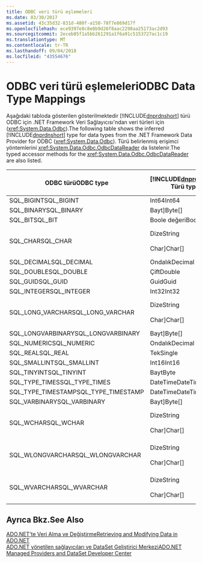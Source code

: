 ```yaml
---
title: ODBC veri türü eşlemeleri
ms.date: 03/30/2017
ms.assetid: 43c35d32-831d-480f-a150-78f7e869d17f
ms.openlocfilehash: ece9397e8c8e8b9d26f8aac2298aa25173ac2d93
ms.sourcegitcommit: 2eceb05f1a5bb261291a1f6a91c5153727ac1c19
ms.translationtype: MT
ms.contentlocale: tr-TR
ms.lasthandoff: 09/04/2018
ms.locfileid: "43554676"
---
```

# <a name="odbc-data-type-mappings"></a><span data-ttu-id="82857-102">ODBC veri türü eşlemeleri</span><span class="sxs-lookup"><span data-stu-id="82857-102">ODBC Data Type Mappings</span></span>
<span data-ttu-id="82857-103">Aşağıdaki tabloda gösterilen gösterilmektedir [!INCLUDE[dnprdnshort](../../../../includes/dnprdnshort-md.md)] türü ODBC için .NET Framework Veri Sağlayıcısı'ndan veri türleri için (<xref:System.Data.Odbc>).</span><span class="sxs-lookup"><span data-stu-id="82857-103">The following table shows the inferred [!INCLUDE[dnprdnshort](../../../../includes/dnprdnshort-md.md)] type for data types from the .NET Framework Data Provider for ODBC (<xref:System.Data.Odbc>).</span></span> <span data-ttu-id="82857-104">Türü belirlenmiş erişimci yöntemlerini <xref:System.Data.Odbc.OdbcDataReader> da listelenir.</span><span class="sxs-lookup"><span data-stu-id="82857-104">The typed accessor methods for the <xref:System.Data.Odbc.OdbcDataReader> are also listed.</span></span>  
  
|<span data-ttu-id="82857-105">ODBC türü</span><span class="sxs-lookup"><span data-stu-id="82857-105">ODBC type</span></span>|[!INCLUDE[dnprdnshort](../../../../includes/dnprdnshort-md.md)]<span data-ttu-id="82857-106"> Türü</span><span class="sxs-lookup"><span data-stu-id="82857-106"> type</span></span>|[!INCLUDE[dnprdnshort](../../../../includes/dnprdnshort-md.md)]<span data-ttu-id="82857-107"> türü belirlenmiş erişimcisi</span><span class="sxs-lookup"><span data-stu-id="82857-107"> typed accessor</span></span>|  
|---------------|----------------------------------------------------------------------|--------------------------------------------------------------------------------|  
|<span data-ttu-id="82857-108">SQL_BIGINT</span><span class="sxs-lookup"><span data-stu-id="82857-108">SQL_BIGINT</span></span>|<span data-ttu-id="82857-109">Int64</span><span class="sxs-lookup"><span data-stu-id="82857-109">Int64</span></span>|<span data-ttu-id="82857-110">GetInt64()</span><span class="sxs-lookup"><span data-stu-id="82857-110">GetInt64()</span></span>|  
|<span data-ttu-id="82857-111">SQL_BINARY</span><span class="sxs-lookup"><span data-stu-id="82857-111">SQL_BINARY</span></span>|<span data-ttu-id="82857-112">Bayt]</span><span class="sxs-lookup"><span data-stu-id="82857-112">Byte[]</span></span>|<span data-ttu-id="82857-113">GetBytes()</span><span class="sxs-lookup"><span data-stu-id="82857-113">GetBytes()</span></span>|  
|<span data-ttu-id="82857-114">SQL_BIT</span><span class="sxs-lookup"><span data-stu-id="82857-114">SQL_BIT</span></span>|<span data-ttu-id="82857-115">Boole değeri</span><span class="sxs-lookup"><span data-stu-id="82857-115">Boolean</span></span>|<span data-ttu-id="82857-116">GetBoolean()</span><span class="sxs-lookup"><span data-stu-id="82857-116">GetBoolean()</span></span>|  
|<span data-ttu-id="82857-117">SQL_CHAR</span><span class="sxs-lookup"><span data-stu-id="82857-117">SQL_CHAR</span></span>|<span data-ttu-id="82857-118">Dize</span><span class="sxs-lookup"><span data-stu-id="82857-118">String</span></span><br /><br /> <span data-ttu-id="82857-119">Char]</span><span class="sxs-lookup"><span data-stu-id="82857-119">Char[]</span></span>|<span data-ttu-id="82857-120">GetString() yöntemini kullanarak</span><span class="sxs-lookup"><span data-stu-id="82857-120">GetString()</span></span><br /><br /> <span data-ttu-id="82857-121">GetChars()</span><span class="sxs-lookup"><span data-stu-id="82857-121">GetChars()</span></span>|  
|<span data-ttu-id="82857-122">SQL_DECIMAL</span><span class="sxs-lookup"><span data-stu-id="82857-122">SQL_DECIMAL</span></span>|<span data-ttu-id="82857-123">Ondalık</span><span class="sxs-lookup"><span data-stu-id="82857-123">Decimal</span></span>|<span data-ttu-id="82857-124">GetDecimal()</span><span class="sxs-lookup"><span data-stu-id="82857-124">GetDecimal()</span></span>|  
|<span data-ttu-id="82857-125">SQL_DOUBLE</span><span class="sxs-lookup"><span data-stu-id="82857-125">SQL_DOUBLE</span></span>|<span data-ttu-id="82857-126">Çift</span><span class="sxs-lookup"><span data-stu-id="82857-126">Double</span></span>|<span data-ttu-id="82857-127">GetDouble()</span><span class="sxs-lookup"><span data-stu-id="82857-127">GetDouble()</span></span>|  
|<span data-ttu-id="82857-128">SQL_GUID</span><span class="sxs-lookup"><span data-stu-id="82857-128">SQL_GUID</span></span>|<span data-ttu-id="82857-129">Guid</span><span class="sxs-lookup"><span data-stu-id="82857-129">Guid</span></span>|<span data-ttu-id="82857-130">GetGuid()</span><span class="sxs-lookup"><span data-stu-id="82857-130">GetGuid()</span></span>|  
|<span data-ttu-id="82857-131">SQL_INTEGER</span><span class="sxs-lookup"><span data-stu-id="82857-131">SQL_INTEGER</span></span>|<span data-ttu-id="82857-132">Int32</span><span class="sxs-lookup"><span data-stu-id="82857-132">Int32</span></span>|<span data-ttu-id="82857-133">GetInt32()</span><span class="sxs-lookup"><span data-stu-id="82857-133">GetInt32()</span></span>|  
|<span data-ttu-id="82857-134">SQL_LONG_VARCHAR</span><span class="sxs-lookup"><span data-stu-id="82857-134">SQL_LONG_VARCHAR</span></span>|<span data-ttu-id="82857-135">Dize</span><span class="sxs-lookup"><span data-stu-id="82857-135">String</span></span><br /><br /> <span data-ttu-id="82857-136">Char]</span><span class="sxs-lookup"><span data-stu-id="82857-136">Char[]</span></span>|<span data-ttu-id="82857-137">GetString() yöntemini kullanarak</span><span class="sxs-lookup"><span data-stu-id="82857-137">GetString()</span></span><br /><br /> <span data-ttu-id="82857-138">GetChars()</span><span class="sxs-lookup"><span data-stu-id="82857-138">GetChars()</span></span>|  
|<span data-ttu-id="82857-139">SQL_LONGVARBINARY</span><span class="sxs-lookup"><span data-stu-id="82857-139">SQL_LONGVARBINARY</span></span>|<span data-ttu-id="82857-140">Bayt]</span><span class="sxs-lookup"><span data-stu-id="82857-140">Byte[]</span></span>|<span data-ttu-id="82857-141">GetBytes()</span><span class="sxs-lookup"><span data-stu-id="82857-141">GetBytes()</span></span>|  
|<span data-ttu-id="82857-142">SQL_NUMERIC</span><span class="sxs-lookup"><span data-stu-id="82857-142">SQL_NUMERIC</span></span>|<span data-ttu-id="82857-143">Ondalık</span><span class="sxs-lookup"><span data-stu-id="82857-143">Decimal</span></span>|<span data-ttu-id="82857-144">GetDecimal()</span><span class="sxs-lookup"><span data-stu-id="82857-144">GetDecimal()</span></span>|  
|<span data-ttu-id="82857-145">SQL_REAL</span><span class="sxs-lookup"><span data-stu-id="82857-145">SQL_REAL</span></span>|<span data-ttu-id="82857-146">Tek</span><span class="sxs-lookup"><span data-stu-id="82857-146">Single</span></span>|<span data-ttu-id="82857-147">GetFloat()</span><span class="sxs-lookup"><span data-stu-id="82857-147">GetFloat()</span></span>|  
|<span data-ttu-id="82857-148">SQL_SMALLINT</span><span class="sxs-lookup"><span data-stu-id="82857-148">SQL_SMALLINT</span></span>|<span data-ttu-id="82857-149">Int16</span><span class="sxs-lookup"><span data-stu-id="82857-149">Int16</span></span>|<span data-ttu-id="82857-150">GetInt16()</span><span class="sxs-lookup"><span data-stu-id="82857-150">GetInt16()</span></span>|  
|<span data-ttu-id="82857-151">SQL_TINYINT</span><span class="sxs-lookup"><span data-stu-id="82857-151">SQL_TINYINT</span></span>|<span data-ttu-id="82857-152">Bayt</span><span class="sxs-lookup"><span data-stu-id="82857-152">Byte</span></span>|<span data-ttu-id="82857-153">GetByte()</span><span class="sxs-lookup"><span data-stu-id="82857-153">GetByte()</span></span>|  
|<span data-ttu-id="82857-154">SQL_TYPE_TIMES</span><span class="sxs-lookup"><span data-stu-id="82857-154">SQL_TYPE_TIMES</span></span>|<span data-ttu-id="82857-155">DateTime</span><span class="sxs-lookup"><span data-stu-id="82857-155">DateTime</span></span>|<span data-ttu-id="82857-156">GetDateTime()</span><span class="sxs-lookup"><span data-stu-id="82857-156">GetDateTime()</span></span>|  
|<span data-ttu-id="82857-157">SQL_TYPE_TIMESTAMP</span><span class="sxs-lookup"><span data-stu-id="82857-157">SQL_TYPE_TIMESTAMP</span></span>|<span data-ttu-id="82857-158">DateTime</span><span class="sxs-lookup"><span data-stu-id="82857-158">DateTime</span></span>|<span data-ttu-id="82857-159">GetDateTime()</span><span class="sxs-lookup"><span data-stu-id="82857-159">GetDateTime()</span></span>|  
|<span data-ttu-id="82857-160">SQL_VARBINARY</span><span class="sxs-lookup"><span data-stu-id="82857-160">SQL_VARBINARY</span></span>|<span data-ttu-id="82857-161">Bayt]</span><span class="sxs-lookup"><span data-stu-id="82857-161">Byte[]</span></span>|<span data-ttu-id="82857-162">GetBytes()</span><span class="sxs-lookup"><span data-stu-id="82857-162">GetBytes()</span></span>|  
|<span data-ttu-id="82857-163">SQL_WCHAR</span><span class="sxs-lookup"><span data-stu-id="82857-163">SQL_WCHAR</span></span>|<span data-ttu-id="82857-164">Dize</span><span class="sxs-lookup"><span data-stu-id="82857-164">String</span></span><br /><br /> <span data-ttu-id="82857-165">Char]</span><span class="sxs-lookup"><span data-stu-id="82857-165">Char[]</span></span>|<span data-ttu-id="82857-166">GetString() yöntemini kullanarak</span><span class="sxs-lookup"><span data-stu-id="82857-166">GetString()</span></span><br /><br /> <span data-ttu-id="82857-167">GetChars()</span><span class="sxs-lookup"><span data-stu-id="82857-167">GetChars()</span></span>|  
|<span data-ttu-id="82857-168">SQL_WLONGVARCHAR</span><span class="sxs-lookup"><span data-stu-id="82857-168">SQL_WLONGVARCHAR</span></span>|<span data-ttu-id="82857-169">Dize</span><span class="sxs-lookup"><span data-stu-id="82857-169">String</span></span><br /><br /> <span data-ttu-id="82857-170">Char]</span><span class="sxs-lookup"><span data-stu-id="82857-170">Char[]</span></span>|<span data-ttu-id="82857-171">GetString() yöntemini kullanarak</span><span class="sxs-lookup"><span data-stu-id="82857-171">GetString()</span></span><br /><br /> <span data-ttu-id="82857-172">GetChars()</span><span class="sxs-lookup"><span data-stu-id="82857-172">GetChars()</span></span>|  
|<span data-ttu-id="82857-173">SQL_WVARCHAR</span><span class="sxs-lookup"><span data-stu-id="82857-173">SQL_WVARCHAR</span></span>|<span data-ttu-id="82857-174">Dize</span><span class="sxs-lookup"><span data-stu-id="82857-174">String</span></span><br /><br /> <span data-ttu-id="82857-175">Char]</span><span class="sxs-lookup"><span data-stu-id="82857-175">Char[]</span></span>|<span data-ttu-id="82857-176">GetString() yöntemini kullanarak</span><span class="sxs-lookup"><span data-stu-id="82857-176">GetString()</span></span><br /><br /> <span data-ttu-id="82857-177">GetChars()</span><span class="sxs-lookup"><span data-stu-id="82857-177">GetChars()</span></span>|  
  
## <a name="see-also"></a><span data-ttu-id="82857-178">Ayrıca Bkz.</span><span class="sxs-lookup"><span data-stu-id="82857-178">See Also</span></span>  
 [<span data-ttu-id="82857-179">ADO.NET’te Veri Alma ve Değiştirme</span><span class="sxs-lookup"><span data-stu-id="82857-179">Retrieving and Modifying Data in ADO.NET</span></span>](../../../../docs/framework/data/adonet/retrieving-and-modifying-data.md)  
 [<span data-ttu-id="82857-180">ADO.NET yönetilen sağlayıcıları ve DataSet Geliştirici Merkezi</span><span class="sxs-lookup"><span data-stu-id="82857-180">ADO.NET Managed Providers and DataSet Developer Center</span></span>](https://go.microsoft.com/fwlink/?LinkId=217917)
